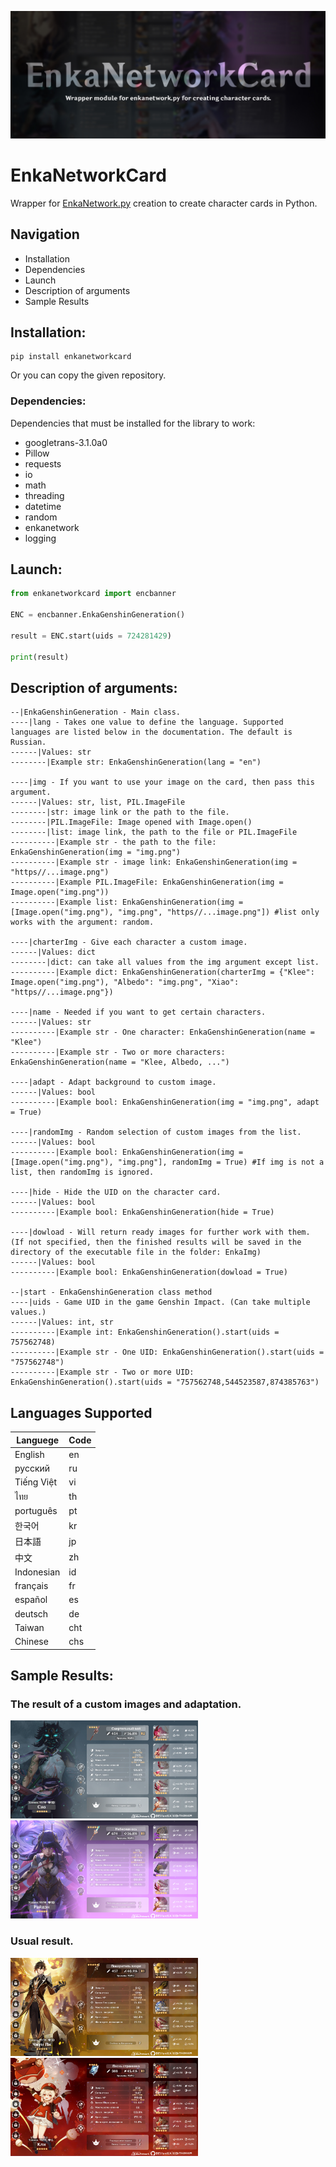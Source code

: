 <p align="center">
 <img src="img/banner.jpg" alt="Баннер"/>
</p>

# EnkaNetworkCard
Wrapper for [EnkaNetwork.py](https://github.com/mrwan200/EnkaNetwork.py) creation to create character cards in Python.

## Navigation
* Installation
* Dependencies
* Launch
* Description of arguments
* Sample Results

## Installation:

```
pip install enkanetworkcard
```
Or you can copy the given repository.

### Dependencies:
  Dependencies that must be installed for the library to work:
  * googletrans-3.1.0a0
  * Pillow
  * requests
  * io
  * math
  * threading
  * datetime
  * random
  * enkanetwork
  * logging

## Launch:
``` python
from enkanetworkcard import encbanner

ENC = encbanner.EnkaGenshinGeneration() 

result = ENC.start(uids = 724281429)

print(result)

```

## Description of arguments:
``` 
--|EnkaGenshinGeneration - Main class.
----|lang - Takes one value to define the language. Supported languages are listed below in the documentation. The default is Russian.
------|Values: str
--------|Example str: EnkaGenshinGeneration(lang = "en")

----|img - If you want to use your image on the card, then pass this argument.
------|Values: str, list, PIL.ImageFile
--------|str: image link or the path to the file.
--------|PIL.ImageFile: Image opened with Image.open()
--------|list: image link, the path to the file or PIL.ImageFile
----------|Example str - the path to the file: EnkaGenshinGeneration(img = "img.png")
----------|Example str - image link: EnkaGenshinGeneration(img = "https//...image.png")
----------|Example PIL.ImageFile: EnkaGenshinGeneration(img = Image.open("img.png"))
----------|Example list: EnkaGenshinGeneration(img = [Image.open("img.png"), "img.png", "https//...image.png"]) #list only works with the argument: random.

----|charterImg - Give each character a custom image.
------|Values: dict
--------|dict: can take all values from the img argument except list.
----------|Example dict: EnkaGenshinGeneration(charterImg = {"Klee": Image.open("img.png"), "Albedo": "img.png", "Xiao": "https//...image.png"})

----|name - Needed if you want to get certain characters.
------|Values: str
----------|Example str - One character: EnkaGenshinGeneration(name = "Klee")
----------|Example str - Two or more characters: EnkaGenshinGeneration(name = "Klee, Albedo, ...")

----|adapt - Adapt background to custom image.
------|Values: bool
----------|Example bool: EnkaGenshinGeneration(img = "img.png", adapt = True)

----|randomImg - Random selection of custom images from the list.
------|Values: bool
----------|Example bool: EnkaGenshinGeneration(img = [Image.open("img.png"), "img.png"], randomImg = True) #If img is not a list, then randomImg is ignored.

----|hide - Hide the UID on the character card.
------|Values: bool
----------|Example bool: EnkaGenshinGeneration(hide = True)

----|dowload - Will return ready images for further work with them. (If not specified, then the finished results will be saved in the directory of the executable file in the folder: EnkaImg)
------|Values: bool
----------|Example bool: EnkaGenshinGeneration(dowload = True)

--|start - EnkaGenshinGeneration class method
----|uids - Game UID in the game Genshin Impact. (Can take multiple values.)
------|Values: int, str
----------|Example int: EnkaGenshinGeneration().start(uids = 757562748)
----------|Example str - One UID: EnkaGenshinGeneration().start(uids = "757562748")
----------|Example str - Two or more UID: EnkaGenshinGeneration().start(uids = "757562748,544523587,874385763")
```

## Languages Supported
| Languege    |  Code   |
|-------------|---------|
|  English    |     en  |
|  русский    |     ru  |
|  Tiếng Việt |     vi  |
|  ไทย        |     th  |
|  português  |     pt  |
|  한국어      |     kr  |
|  日本語      |     jp  |
|  中文        |     zh  |
|  Indonesian |     id  |
|  français   |     fr  |
|  español    |     es  |
|  deutsch    |     de  |
|  Taiwan     |    cht  |
|  Chinese    |    chs  |

## Sample Results:

### The result of a custom images and adaptation.
<img src="img/Example1.png" width='300' alt="Example1"/> <img src="img/Example2.png" width='300' alt="Example2"/> 
### Usual result.
<img src="img/Example3.png" width='300' alt="Example3"/> <img src="img/Example4.png" width='300' alt="Example4"/> 
